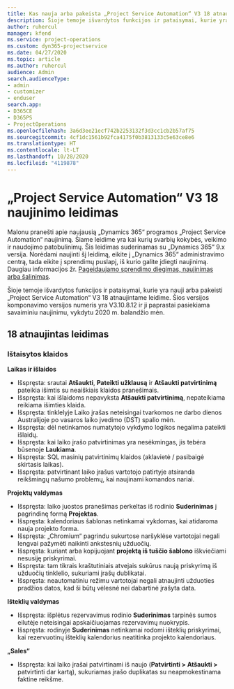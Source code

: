 ```yaml
---
title: Kas nauja arba pakeista „Project Service Automation“ V3 18 atnaujintame leidime
description: Šioje temoje išvardytos funkcijos ir pataisymai, kurie yra pasiekiami „Project Service Automation“ V3 18 atnaujintame leidime.
author: ruhercul
manager: kfend
ms.service: project-operations
ms.custom: dyn365-projectservice
ms.date: 04/27/2020
ms.topic: article
ms.author: ruhercul
audience: Admin
search.audienceType:
- admin
- customizer
- enduser
search.app:
- D365CE
- D365PS
- ProjectOperations
ms.openlocfilehash: 3a6d3ee21ecf742b2253132f3d3cc1cb2b57af75
ms.sourcegitcommit: 4cf1dc1561b92fca4175f0b3813133c5e63ce8e6
ms.translationtype: HT
ms.contentlocale: lt-LT
ms.lasthandoff: 10/28/2020
ms.locfileid: "4119878"
---
```

# <a name="project-service-automation-update-release-18-v3"></a>„Project Service Automation“ V3 18 naujinimo leidimas

Malonu pranešti apie naujausią „Dynamics 365“ programos „Project Service Automation“ naujinimą. Šiame leidime yra kai kurių svarbių kokybės, veikimo ir naudojimo patobulinimų. Šis leidimas suderinamas su „Dynamics 365“ 9.x versija. Norėdami naujinti šį leidimą, eikite į „Dynamics 365“ administravimo centrą, tada eikite į sprendimų puslapį, iš kurio galite įdiegti naujinimą. Daugiau informacijos žr. [Pageidaujamo sprendimo diegimas, naujinimas arba šalinimas](https://docs.microsoft.com/power-platform/admin/install-remove-preferred-solution).

Šioje temoje išvardytos funkcijos ir pataisymai, kurie yra nauji arba pakeisti „Project Service Automation“ V3 18 atnaujintame leidime. Šios versijos komponavimo versijos numeris yra V3.10.8.12 ir ji paprastai pasiekiama savaiminiu naujinimu, vykdytu 2020 m. balandžio mėn.

## <a name="update-release-18"></a>18 atnaujintas leidimas

### <a name="bug-fixes"></a>Ištaisytos klaidos

**Laikas ir išlaidos**

- Išspręsta: srautai **Atšaukti**, **Pateikti užklausą** ir **Atšaukti patvirtinimą** pateikia išimtis su neaiškiais klaidos pranešimais.
- Išspręsta: kai išlaidoms nepavyksta **Atšaukti patvirtinimą**, nepateikiama reikiama išimties klaida.
- Išspręsta: tinklelyje Laiko įrašas neteisingai tvarkomos ne darbo dienos Australijoje po vasaros laiko įvedimo (DST) spalio mėn.
- Išspręsta: dėl netinkamos numatytojo vykdymo logikos negalima pateikti išlaidų.
- Išspręsta: kai laiko įrašo patvirtinimas yra nesėkmingas, jis tebėra būsenoje **Laukiama**.
- Išspręsta: SQL masinių patvirtinimų klaidos (aklavietė / pasibaigė skirtasis laikas).
- Išspręsta: patvirtinant laiko įrašus vartotojo patirtyje atsiranda reikšmingų našumo problemų, kai naujinami komandos nariai.

**Projektų valdymas**

- Išspręsta: laiko juostos pranešimas perkeltas iš rodinio **Suderinimas** į pagrindinę formą **Projektas**.
- Išspręsta: kalendoriaus šablonas netinkamai vykdomas, kai atidaroma nauja projekto forma.
- Išspręsta: „Chromium“ pagrindu sukurtose naršyklėse vartotojai negali lengvai pažymėti naikinti ankstesnių užduočių.
- Išspręsta: kuriant arba kopijuojant **projektą iš tuščio šablono** iškviečiami nesusiję priskyrimai.
- Išspręsta: tam tikrais kraštutiniais atvejais sukūrus naują priskyrimą iš užduočių tinklelio, sukuriami įrašų dublikatai.
- Išspręsta: neautomatiniu režimu vartotojai negali atnaujinti užduoties pradžios datos, kad ši būtų vėlesnė nei dabartinė įrašyta data.

**Išteklių valdymas**

- Išspręsta: išplėtus rezervavimus rodinio **Suderinimas** tarpinės sumos eilutėje neteisingai apskaičiuojamas rezervavimų nuokrypis.
- Išspręsta: rodinyje **Suderinimas** netinkamai rodomi išteklių priskyrimai, kai rezervuotinų išteklių kalendorius neatitinka projekto kalendoriaus.

**„Sales“**

- Išspręsta: kai laiko įrašai patvirtinami iš naujo (**Patvirtinti > Atšaukti >** patvirtinti dar kartą), sukuriamas įrašo duplikatas su neapmokestinama faktine reikšme.
